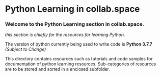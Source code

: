 # Python Learning in collab.space

### Welcome to the Python Learning section in collab.space.
_this section is chiefly for the resources for learning Python._

The version of python currently being used to write code is **Python 3.7.7** _(Subject to Change)_

This directory contains resources such as tutorials and code samples for documentation of python learning resources.
Sub-categories of resources are to be stored and sorted in a enclosed subfolder.
